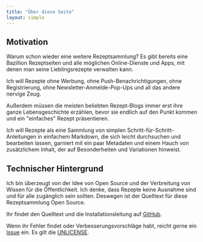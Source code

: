 ```yaml
---
title: "Über diese Seite"
layout: simple
---
```


## Motivation
Warum schon wieder eine weitere Rezeptsammlung? Es gibt bereits eine Bazillion Rezeptseiten und alle möglichen Online-Dienste und Apps, mit denen man seine Lieblingsrezepte verwalten kann.

Ich will Rezepte ohne Werbung, ohne Push-Benachrichtigungen, ohne Registrierung, ohne Newsletter-Anmelde-Pop-Ups und all das andere nervige Zeug.

Außerdem müssen die meisten beliebten Rezept-Blogs immer erst ihre ganze Lebensgeschichte erzählen, bevor sie endlich auf den Punkt kommen und ein "einfaches" Rezept präsentieren.

Ich will Rezepte als eine Sammlung von simplen Schritt-für-Schritt-Anleitungen in einfachem Markdown, die sich leicht durchsuchen und bearbeiten lassen, garniert mit ein paar Metadaten und einem Hauch von zusätzlichem Inhalt, der auf Besonderheiten und Variationen hinweist.

## Technischer Hintergrund
Ich bin überzeugt von der Idee von Open Source und der Verbreitung von Wissen für die Öffentlichkeit. Ich denke, dass Rezepte keine Ausnahme sind und für alle zugänglich sein sollten. Deswegen ist der Quelltext für diese Rezeptsammlung Open Source.

Ihr findet den Quelltext und die Installationsleitung auf [GitHub](https://github.com/skoenig/kochbuch).

Wenn ihr Fehler findet oder Verbesserungsvorschläge habt, reicht gerne ein [Issue](https://github.com/skoenig/kochbuch/issues/new) ein. Es gilt die [UNLICENSE](/LICENSE.txt).
